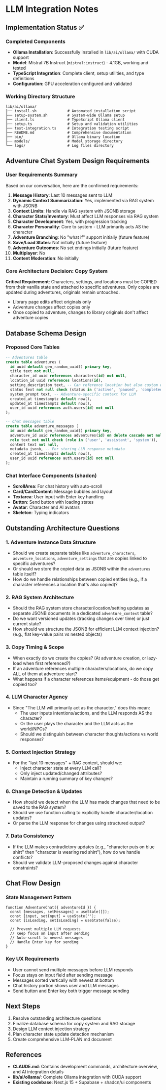# LLM Integration Notes

## Implementation Status ✅

### Completed Components
- **Ollama Installation**: Successfully installed in `lib/ai/ollama/` with CUDA support
- **Model**: Mistral 7B Instruct (`mistral:instruct`) - 4.1GB, working and tested
- **TypeScript Integration**: Complete client, setup utilities, and type definitions
- **Configuration**: GPU acceleration configured and validated

### Working Directory Structure
```
lib/ai/ollama/
├── install.sh              # Automated installation script  
├── setup-system.sh         # System-wide Ollama setup
├── client.ts               # TypeScript Ollama client
├── setup.ts                # Setup and validation utilities
├── test-integration.ts     # Integration testing script
├── README.md               # Comprehensive documentation
├── bin/                    # Ollama binary location
├── models/                 # Model storage directory
└── logs/                   # Log files directory
```

## Adventure Chat System Design Requirements

### User Requirements Summary
Based on our conversation, here are the confirmed requirements:

1. **Message History**: Last 10 messages sent to LLM
2. **Dynamic Context Summarization**: Yes, implemented via RAG system with JSONB
3. **Context Limits**: Handle via RAG system with JSONB storage
4. **Character Stats/Inventory**: Must affect LLM responses via RAG system
5. **Character Development**: Yes, with progression tracking
6. **Character Personality**: Core to system - LLM primarily acts AS the character
7. **Adventure Branching**: No "what if" support initially (future feature)
8. **Save/Load States**: Not initially (future feature)
9. **Adventure Outcomes**: No set endings initially (future feature)
10. **Multiplayer**: No
11. **Content Moderation**: No initially

### Core Architecture Decision: Copy System

**Critical Requirement**: Characters, settings, and locations must be COPIED from their vanilla state and attached to specific adventures. Only copies are updated during adventures, originals remain untouched.

- Library page edits affect originals only
- Adventure changes affect copies only  
- Once copied to adventure, changes to library originals don't affect adventure copies

## Database Schema Design

### Proposed Core Tables
```sql
-- Adventures table
create table adventures (
  id uuid default gen_random_uuid() primary key,
  title text not null,
  character_id uuid references characters(id) not null,
  location_id uuid references locations(id),
  setting_description text, -- Can reference location but also custom details
  status text not null check (status in ('active', 'paused', 'completed')) default 'active',
  system_prompt text, -- Adventure-specific context for LLM
  created_at timestamptz default now(),
  updated_at timestamptz default now(),
  user_id uuid references auth.users(id) not null
);

-- Chat messages table
create table adventure_messages (
  id uuid default gen_random_uuid() primary key,
  adventure_id uuid references adventures(id) on delete cascade not null,
  role text not null check (role in ('user', 'assistant', 'system')),
  content text not null,
  metadata jsonb, -- For storing LLM response metadata
  created_at timestamptz default now(),
  user_id uuid references auth.users(id) not null
);
```

### Chat Interface Components (shadcn)
- **ScrollArea**: For chat history with auto-scroll
- **Card/CardContent**: Message bubbles and layout
- **Textarea**: User input with Enter key handling
- **Button**: Send button with loading states
- **Avatar**: Character and AI avatars
- **Skeleton**: Typing indicators

## Outstanding Architecture Questions

### 1. **Adventure Instance Data Structure**
- Should we create separate tables like `adventure_characters`, `adventure_locations`, `adventure_settings` that are copies linked to specific adventures?
- Or should we store the copied data as JSONB within the `adventures` table itself?
- How do we handle relationships between copied entities (e.g., if a character references a location that's also copied)?

### 2. **RAG System Architecture**
- Should the RAG system store character/location/setting updates as separate JSONB documents in a dedicated `adventure_context` table?
- Do we want versioned updates (tracking changes over time) or just current state?
- How should we structure the JSONB for efficient LLM context injection? (e.g., flat key-value pairs vs nested objects)

### 3. **Copy Timing & Scope**
- When exactly do we create the copies? (At adventure creation, or lazy-load when first referenced?)
- If an adventure references multiple characters/locations, do we copy ALL of them at adventure start?
- What happens if a character references items/equipment - do those get copied too?

### 4. **LLM Character Agency**
- Since "The LLM will primarily act as the character," does this mean:
  - The user inputs intentions/actions, and the LLM responds AS the character?
  - Or the user plays the character and the LLM acts as the world/NPCs?
  - Should we distinguish between character thoughts/actions vs world responses?

### 5. **Context Injection Strategy**
- For the "last 10 messages" + RAG context, should we:
  - Inject character state at every LLM call?
  - Only inject updated/changed attributes?
  - Maintain a running summary of key changes?

### 6. **Change Detection & Updates**
- How should we detect when the LLM has made changes that need to be saved to the RAG system?
- Should we use function calling to explicitly handle character/location updates?
- Or parse the LLM response for changes using structured output?

### 7. **Data Consistency**
- If the LLM makes contradictory updates (e.g., "character puts on blue shirt" then "character is wearing red shirt"), how do we handle conflicts?
- Should we validate LLM-proposed changes against character constraints?

## Chat Flow Design

### State Management Pattern
```tsx
function AdventureChat({ adventureId }) {
  const [messages, setMessages] = useState([]);
  const [input, setInput] = useState('');
  const [isLoading, setIsLoading] = useState(false);
  
  // Prevent multiple LLM requests
  // Keep focus on input after sending
  // Auto-scroll to newest messages
  // Handle Enter key for sending
}
```

### Key UX Requirements
- User cannot send multiple messages before LLM responds
- Focus stays on input field after sending message
- Messages sorted vertically with newest at bottom
- Chat history portion shows user and LLM messages
- Send button and Enter key both trigger message sending

## Next Steps
1. Resolve outstanding architecture questions
2. Finalize database schema for copy system and RAG storage
3. Design LLM context injection strategy
4. Plan character state update detection mechanism
5. Create comprehensive LLM-PLAN.md document

## References
- **CLAUDE.md**: Contains development commands, architecture overview, and AI integration details
- **lib/ai/ollama/**: Complete Ollama integration with CUDA support
- **Existing codebase**: Next.js 15 + Supabase + shadcn/ui components